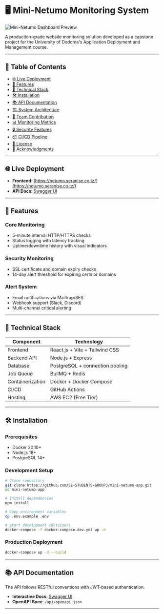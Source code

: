 # 🖥️ Mini-Netumo Monitoring System

![Mini-Netumo Dashboard Preview](https://netumo.seranise.co.tz/static/media/logo.3f3f3f3f.svg)

A production-grade website monitoring solution developed as a capstone project for the University of Dodoma's Application Deployment and Management course.

---

## 📑 Table of Contents

- [🌐 Live Deployment](#-live-deployment)
- [🚀 Features](#-features)
- [🧰 Technical Stack](#-technical-stack)
- [🛠️ Installation](#-installation)
- [📚 API Documentation](#-api-documentation)
- [🏗️ System Architecture](#-system-architecture)
- [🤝 Team Contribution](#-team-contribution)
- [📊 Monitoring Metrics](#-monitoring-metrics)
- [🔒 Security Features](#-security-features)
- [📦 CI/CD Pipeline](#-cicd-pipeline)
- [📝 License](#-license)
- [🙏 Acknowledgments](#-acknowledgments)

---

## 🌐 Live Deployment

- **Frontend**: [https://netumo.seranise.co.tz/](https://netumo.seranise.co.tz/)
- **API Docs**: [Swagger UI](https://netumo.seranise.co.tz/api/)

---

## 🚀 Features

### Core Monitoring
- 5-minute interval HTTP/HTTPS checks
- Status logging with latency tracking
- Uptime/downtime history with visual indicators

### Security Monitoring
- SSL certificate and domain expiry checks
- 14-day alert threshold for expiring certs or domains

### Alert System
- Email notifications via Mailtrap/SES
- Webhook support (Slack, Discord)
- Multi-channel critical alerting

---

## 🧰 Technical Stack

| Component       | Technology                      |
|----------------|----------------------------------|
| Frontend       | React.js + Vite + Tailwind CSS  |
| Backend API    | Node.js + Express               |
| Database       | PostgreSQL + connection pooling |
| Job Queue      | BullMQ + Redis                  |
| Containerization | Docker + Docker Compose        |
| CI/CD          | GitHub Actions                  |
| Hosting        | AWS EC2 (Free Tier)             |

---

## 🛠️ Installation

### Prerequisites
- Docker 20.10+
- Node.js 18+
- PostgreSQL 14+

### Development Setup

```bash
# Clone repository
git clone https://github.com/SE-STUDENTS-GROUP3/mini-netumo-app.git
cd mini-netumo-app

# Install dependencies
npm install

# Copy environment variables
cp .env.example .env

# Start development containers
docker-compose -f docker-compose.dev.yml up -d
```

### Production Deployment

```bash
docker-compose up -d --build
```

---

## 📚 API Documentation

The API follows RESTful conventions with JWT-based authentication.

- **Interactive Docs**: [Swagger UI](https://netumo.seranise.co.tz/api/)
- **OpenAPI Spec**: `/api/openapi.json`

---

